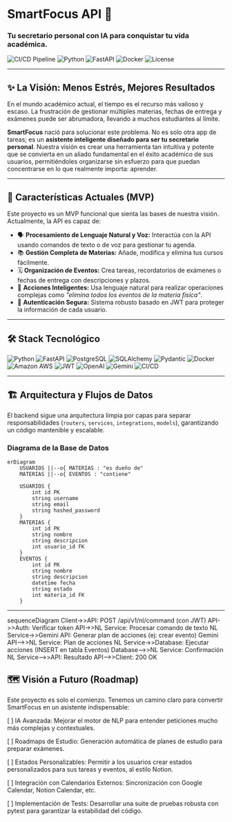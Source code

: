 # SmartFocus API 🚀

### Tu secretario personal con IA para conquistar tu vida académica.

![CI/CD Pipeline](https://github.com/InakiMerino0/smartfocusBackend/actions/workflows/main.yml/badge.svg)
![Python](https://img.shields.io/badge/Python-3776AB?style=for-the-badge&logo=python&logoColor=white)
![FastAPI](https://img.shields.io/badge/FastAPI-009688?style=for-the-badge&logo=fastapi&logoColor=white)
![Docker](https://img.shields.io/badge/Docker-2496ED?style=for-the-badge&logo=docker&logoColor=white)
![License](https://img.shields.io/badge/License-MIT-yellow.svg?style=for-the-badge)

---

## ✨ La Visión: Menos Estrés, Mejores Resultados

En el mundo académico actual, el tiempo es el recurso más valioso y escaso. La frustración de gestionar múltiples materias, fechas de entrega y exámenes puede ser abrumadora, llevando a muchos estudiantes al límite.

**SmartFocus** nació para solucionar este problema. No es solo otra app de tareas; es un **asistente inteligente diseñado para ser tu secretario personal**. Nuestra visión es crear una herramienta tan intuitiva y potente que se convierta en un aliado fundamental en el éxito académico de sus usuarios, permitiéndoles organizarse sin esfuerzo para que puedan concentrarse en lo que realmente importa: aprender.


---

## 🎯 Características Actuales (MVP)

Este proyecto es un MVP funcional que sienta las bases de nuestra visión. Actualmente, la API es capaz de:

* 🗣️ **Procesamiento de Lenguaje Natural y Voz:** Interactúa con la API usando comandos de texto o de voz para gestionar tu agenda.
* 📚 **Gestión Completa de Materias:** Añade, modifica y elimina tus cursos fácilmente.
* 🗓️ **Organización de Eventos:** Crea tareas, recordatorios de exámenes o fechas de entrega con descripciones y plazos.
* 🤖 **Acciones Inteligentes:** Usa lenguaje natural para realizar operaciones complejas como *"elimina todos los eventos de la materia física"*.
* 🔐 **Autenticación Segura:** Sistema robusto basado en JWT para proteger la información de cada usuario.

---

## 🛠️ Stack Tecnológico

![Python](https://img.shields.io/badge/Python-3776AB?style=for-the-badge&logo=python&logoColor=white)
![FastAPI](https://img.shields.io/badge/FastAPI-009688?style=for-the-badge&logo=fastapi&logoColor=white)
![PostgreSQL](https://img.shields.io/badge/PostgreSQL-4169E1?style=for-the-badge&logo=postgresql&logoColor=white)
![SQLAlchemy](https://img.shields.io/badge/SQLAlchemy-D71F00?style=for-the-badge&logo=sqlalchemy&logoColor=white)
![Pydantic](https://img.shields.io/badge/Pydantic-E92063?style=for-the-badge&logo=pydantic&logoColor=white)
![Docker](https://img.shields.io/badge/Docker-2496ED?style=for-the-badge&logo=docker&logoColor=white)
![Amazon AWS](https://img.shields.io/badge/Amazon_AWS-232F3E?style=for-the-badge&logo=amazon-aws&logoColor=white)
![JWT](https://img.shields.io/badge/JWT-000000?style=for-the-badge&logo=jsonwebtokens&logoColor=white)
![OpenAI](https://img.shields.io/badge/OpenAI-412991?style=for-the-badge&logo=openai&logoColor=white)
![Gemini](https://img.shields.io/badge/Gemini-8E75B7?style=for-the-badge&logo=google-gemini&logoColor=white)
![CI/CD](https://img.shields.io/badge/CI%2FCD-2088FF?style=for-the-badge&logo=github-actions&logoColor=white)

---

## 🏗️ Arquitectura y Flujos de Datos

El backend sigue una arquitectura limpia por capas para separar responsabilidades (`routers`, `services`, `integrations`, `models`), garantizando un código mantenible y escalable.

### Diagrama de la Base de Datos

```mermaid
erDiagram
    USUARIOS ||--o{ MATERIAS : "es dueño de"
    MATERIAS ||--o{ EVENTOS : "contiene"

    USUARIOS {
        int id PK
        string username
        string email
        string hashed_password
    }
    MATERIAS {
        int id PK
        string nombre
        string descripcion
        int usuario_id FK
    }
    EVENTOS {
        int id PK
        string nombre
        string descripcion
        datetime fecha
        string estado
        int materia_id FK
    }
```

---

sequenceDiagram
    Client->>API: POST /api/v1/nl/command (con JWT)
    API->>Auth: Verificar token
    API->>NL Service: Procesar comando de texto
    NL Service->>Gemini API: Generar plan de acciones (ej: crear evento)
    Gemini API-->>NL Service: Plan de acciones
    NL Service->>Database: Ejecutar acciones (INSERT en tabla Eventos)
    Database-->>NL Service: Confirmación
    NL Service-->>API: Resultado
    API-->>Client: 200 OK

## 🗺️ Visión a Futuro (Roadmap)
Este proyecto es solo el comienzo. Tenemos un camino claro para convertir SmartFocus en un asistente indispensable:

[ ] IA Avanzada: Mejorar el motor de NLP para entender peticiones mucho más complejas y contextuales.

[ ] Roadmaps de Estudio: Generación automática de planes de estudio para preparar exámenes.

[ ] Estados Personalizables: Permitir a los usuarios crear estados personalizados para sus tareas y eventos, al estilo Notion.

[ ] Integración con Calendarios Externos: Sincronización con Google Calendar, Notion Calendar, etc.

[ ] Implementación de Tests: Desarrollar una suite de pruebas robusta con pytest para garantizar la estabilidad del código.
